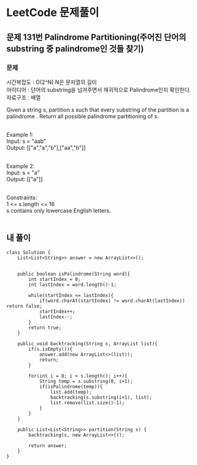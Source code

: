 # LeetCode 문제풀이

## 문제 131번 Palindrome Partitioning(주어진 단어의 substring 중 palindrome인 것들 찾기)

### 문제<br>
시간복잡도 : O(2^N) N은 문자열의 길이<br>
아이디어 : 단어의 substring을 넘겨주면서 재귀적으로 Palindrome인지 확인한다.<br>
자료구조 : 배열<br>

Given a string s, partition s such that every 
substring
 of the partition is a 
palindrome
. Return all possible palindrome partitioning of s.<br><br> 

Example 1:<br>
Input: s = "aab"<br>
Output: [["a","a","b"],["aa","b"]]<br><br>

Example 2:<br>
Input: s = "a"<br>
Output: [["a"]]<br><br> 

Constraints:<br>
1 <= s.length <= 16<br>
s contains only lowercase English letters.<br><br>

## 내 풀이
```
class Solution {
    List<List<String>> answer = new ArrayList<>();


    public boolean isPalindrome(String word){
        int startIndex = 0;
        int lastIndex = word.length()-1;

        while(startIndex <= lastIndex){
            if(word.charAt(startIndex) != word.charAt(lastIndex)) return false;
            startIndex++;
            lastIndex--;
        }
        return true;
    }

    public void backtracking(String s, ArrayList list){
        if(s.isEmpty()){
            answer.add(new ArrayList<>(list));
            return;
        }

        for(int i = 0; i < s.length(); i++){
            String temp = s.substring(0, i+1);
            if(isPalindrome(temp)){
                list.add(temp);
                backtracking(s.substring(i+1), list);
                list.remove(list.size()-1);
            }
        }
    }

    public List<List<String>> partition(String s) {
        backtracking(s, new ArrayList<>());
        
        return answer;
    }
}
```